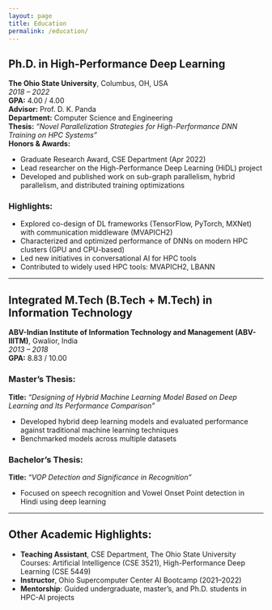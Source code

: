 ```yaml
---
layout: page
title: Education
permalink: /education/
---
```



## Ph.D. in High-Performance Deep Learning  
**The Ohio State University**, Columbus, OH, USA  
*2018 – 2022*  
**GPA:** 4.00 / 4.00  
**Advisor:** Prof. D. K. Panda  
**Department:** Computer Science and Engineering  
**Thesis:** *“Novel Parallelization Strategies for High-Performance DNN Training on HPC Systems”*  
**Honors & Awards:**  
- Graduate Research Award, CSE Department (Apr 2022)  
- Lead researcher on the High-Performance Deep Learning (HiDL) project  
- Developed and published work on sub-graph parallelism, hybrid parallelism, and distributed training optimizations

### Highlights:
- Explored co-design of DL frameworks (TensorFlow, PyTorch, MXNet) with communication middleware (MVAPICH2)
- Characterized and optimized performance of DNNs on modern HPC clusters (GPU and CPU-based)
- Led new initiatives in conversational AI for HPC tools
- Contributed to widely used HPC tools: MVAPICH2, LBANN

---

## Integrated M.Tech (B.Tech + M.Tech) in Information Technology  
**ABV-Indian Institute of Information Technology and Management (ABV-IIITM)**, Gwalior, India  
*2013 – 2018*  
**GPA:** 8.83 / 10.00  

### Master’s Thesis:
**Title:** *“Designing of Hybrid Machine Learning Model Based on Deep Learning and Its Performance Comparison”*  
- Developed hybrid deep learning models and evaluated performance against traditional machine learning techniques  
- Benchmarked models across multiple datasets

### Bachelor’s Thesis:
**Title:** *“VOP Detection and Significance in Recognition”*  
- Focused on speech recognition and Vowel Onset Point detection in Hindi using deep learning

---

## Other Academic Highlights:
- **Teaching Assistant**, CSE Department, The Ohio State University  
  Courses: Artificial Intelligence (CSE 3521), High-Performance Deep Learning (CSE 5449)  
- **Instructor**, Ohio Supercomputer Center AI Bootcamp (2021–2022)  
- **Mentorship**: Guided undergraduate, master’s, and Ph.D. students in HPC-AI projects